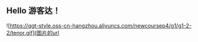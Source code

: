## Hello 游客达！
![https://qgt-style.oss-cn-hangzhou.aliyuncs.com/newcoursep4/g1/g1-2-2/tenor.gif](图片的url
